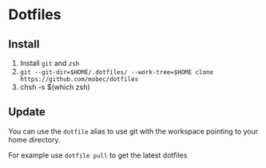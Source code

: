 Dotfiles
========

## Install
1. Install `git` and `zsh`
2. `git --git-dir=$HOME/.dotfiles/ --work-tree=$HOME clone https://github.com/mobec/dotfiles`
3. chsh -s $(which zsh)

## Update
You can use the `dotfile` alias to use git with the workspace pointing to your home directory.

For example use  `dotfile pull` to get the latest dotfiles

